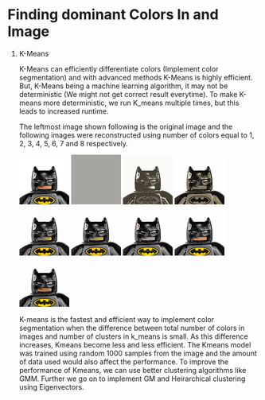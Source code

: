 # Finding dominant Colors In and Image

1. K-Means

    K-Means can efficiently differentiate colors (Implement color segmentation) and with advanced methods K-Means is highly efficient. But, K-Means being a machine learning algorithm, it  may not be deterministic (We might not get correct result everytime). To make K-means more deterministic, we run K_means multiple times, but this leads to increased runtime.
    
    The leftmost image shown following is the original image  and the following images were reconstructed using number of colors equal to 1, 2, 3, 4, 5, 6, 7 and 8 respectively.
    
    
   
    <p float="left">
    <img src="./K_means_color_segmentation/batman.png" width="100" height="100" title="Original Image" />
    <img src="./K_means_color_segmentation/Result_images/1_Colors_batman.png" width="100" height="100" title="1 Color" />
    <img src="./K_means_color_segmentation/Result_images/2_Colors_batman.png" width="100" height="100" title="2 Color" />
    <img src="./K_means_color_segmentation/Result_images/3_Colors_batman.png" width="100" height="100" title="3 Color" />
    <img src="./K_means_color_segmentation/Result_images/4_Colors_batman.png" width="100" height="100" title="4 Color" />
    <img src="./K_means_color_segmentation/Result_images/5_Colors_batman.png" width="100" height="100" title="5 Color" />
    <img src="./K_means_color_segmentation/Result_images/6_Colors_batman.png" width="100" height="100" title="6 Color" />
    <img src="./K_means_color_segmentation/Result_images/7_Colors_batman.png" width="100" height="100" title="7 Color" />
    <img src="./K_means_color_segmentation/Result_images/8_Colors_batman.png" width="100" height="100" title="8 Color" />
     </p
    
    
    K-means is the fastest and efficient way to implement color segmentation when the difference between total number of colors in images and number of clusters in k_means is small. As this difference increases, Kmeans become less and less efficient. The Kmeans model was trained using random 1000 samples from the image and the amount of data used would also affect the performance. To improve the performance of Kmeans, we can use better clustering algorithms like GMM. Further we go on to implement GM and Heirarchical clustering using Eigenvectors.
